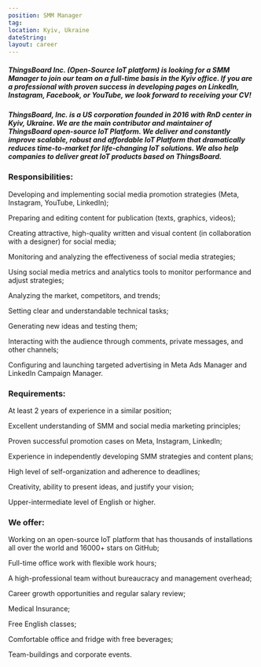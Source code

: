```yaml
---
position: SMM Manager
tag:
location: Kyiv, Ukraine
dateString:
layout: career
---
```

##### ThingsBoard Inc. (Open-Source IoT platform) is looking for a SMM Manager  to join our team on a full-time basis in the Kyiv office. If you are a professional with proven success in developing pages on LinkedIn, Instagram, Facebook, or YouTube, we look forward to receiving your CV!

##### ThingsBoard, Inc. is a US corporation founded in 2016 with RnD center in Kyiv, Ukraine. We are the main contributor and maintainer of ThingsBoard open-source IoT Platform. We deliver and constantly improve scalable, robust and affordable IoT Platform that dramatically reduces time-to-market for life-changing IoT solutions. We also help companies to deliver great IoT products based on ThingsBoard.

### Responsibilities:
Developing and implementing social media promotion strategies (Meta, Instagram, YouTube, LinkedIn);

Preparing and editing content for publication (texts, graphics, videos);

Creating attractive, high-quality written and visual content (in collaboration with a designer) for social media;

Monitoring and analyzing the effectiveness of social media strategies;

Using social media metrics and analytics tools to monitor performance and adjust strategies;

Analyzing the market, competitors, and trends;

Setting clear and understandable technical tasks;

Generating new ideas and testing them;

Interacting with the audience through comments, private messages, and other channels;

Configuring and launching targeted advertising in Meta Ads Manager and LinkedIn Campaign Manager.

### Requirements:
At least 2 years of experience in a similar position;

Excellent understanding of SMM and social media marketing principles;

Proven successful promotion cases on Meta, Instagram, LinkedIn;

Experience in independently developing SMM strategies and content plans;

High level of self-organization and adherence to deadlines;

Creativity, ability to present ideas, and justify your vision;

Upper-intermediate level of English or higher.

### We offer:
Working on an open-source IoT platform that has thousands of installations all over the world and 16000+ stars on GitHub;

Full-time office work with flexible work hours;

A high-professional team without bureaucracy and management overhead;

Career growth opportunities and regular salary review;

Medical Insurance;

Free English classes;

Comfortable office and fridge with free beverages;

Team-buildings and corporate events.
